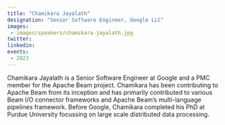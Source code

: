 ```yaml
---
title: "Chamikara Jayalath"
designation: "Senior Software Engineer, Google LLC"
images:
 - images/speakers/chamikara-jayalath.jpg
twitter: 
linkedin: 
events:
 - 2023
---
```


Chamikara Jayalath is a Senior Software Engineer at Google and a PMC member for the Apache Beam project. Chamikara has been contributing to Apache Beam from its inception and has primarily contributed to various Beam I/O connector frameworks and Apache Beam’s multi-language pipelines framework. Before Google, Chamikara completed his PhD at Purdue University focussing on large scale distributed data processing.